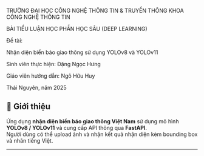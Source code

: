 TRƯỜNG ĐẠI HỌC CÔNG NGHỆ THÔNG TIN & TRUYỀN THÔNG
KHOA CÔNG NGHỆ THÔNG TIN

BÀI TIỂU LUẬN
HỌC PHẦN HỌC SÂU (DEEP LEARNING)

Đề tài:

Nhận diện biển báo giao thông sử dụng YOLOv8 và YOLOv11

Sinh viên thực hiện: Đặng Ngọc Hưng

Giáo viên hướng dẫn: Ngô Hữu Huy

Thái Nguyên, năm 2025

## 📌 Giới thiệu
Ứng dụng **nhận diện biển báo giao thông Việt Nam** sử dụng mô hình **YOLOv8 / YOLOv11** và cung cấp API thông qua **FastAPI**.  
Người dùng có thể upload ảnh và nhận kết quả nhận diện kèm bounding box và nhãn tiếng Việt.  

---
